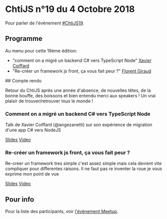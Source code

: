 <!--VarStream
title=ChtiJS #19
description=Découvrez le contenu du ChtiJS n°19 avec les présentations \
de Xavier Coiffard et Florent Giraud.
published=2019-01-10 19:00:00
keywords.+=NodeJS
keywords.+=typescript
keywords.+=Chtijs
keywords.+=Javascript
keywords.+=Framework
keywords.+=Migration
lang=fr
location=FR
-->

# ChtiJS n°19 du 4 Octobre 2018

Pour parler de l'évènement
 [#ChtiJS19](https://www.meetup.com/fr-FR/FranceJS/events/254372048/).

## Programme
Au menu pour cette 19ème édition:
- "comment on a migré un backend C# vers TypeScript Node" [Xavier Coiffard](https://twitter.com/angezanetti)
- "Re-créer un framework js front, ça vous fait peur ?" [Florent Giraud](https://twitter.com/giraud_florent)

## Compte rendu

Retour du ChtiJS après une année d'absence, de nouvelles têtes, de la bonne bouffe, des boissons et bien entendu
merci aux speakers ! Un vrai plaisir de trouver/retrouver tous le monde !

### Comment on a migré un backend C# vers TypeScript Node

Talk de Xavier Coiffard (@angezanetti) sur son expérience de migration d'une app C# vers NodeJS 

[Slides]()
[Video](https://www.youtube.com/watch?v=JSnCPURYP64&feature=youtu.be)

### Re-créer un framework js front, ça vous fait peur ?

Re-creer un framework tres simple c'est assez simple mais cela devient vite compliquer pour differentes raisons. Il ne faut pas
re inventer la roue je vous exprime mon point de vue

[Slides](https://slides.com/florentgiraud/deck-3#/)
[Video](https://www.youtube.com/watch?v=Q-i-DIHkWTc)

## Pour info

Pour la liste des participants, voir
 [l'évènement Meetup](https://www.meetup.com/fr-FR/FranceJS/events/254372048/).
